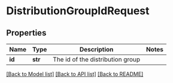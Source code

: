 # DistributionGroupIdRequest

## Properties
Name | Type | Description | Notes
------------ | ------------- | ------------- | -------------
**id** | **str** | The id of the distribution group | 

[[Back to Model list]](../README.md#documentation-for-models) [[Back to API list]](../README.md#documentation-for-api-endpoints) [[Back to README]](../README.md)

